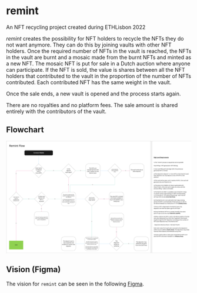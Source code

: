 # remint
An NFT recycling project created during ETHLisbon 2022

*remint* creates the possibility for NFT holders to recycle the NFTs they do not want anymore. They can do this by joining vaults with other NFT holders.
Once the required number of NFTs in the vault is reached, the NFTs in the vault are burnt and a mosaic made from the burnt NFTs and minted as a new NFT.
The mosaic NFT is put for sale in a Dutch auction where anyone can participate. If the NFT is sold, the value is shares between all the NFT holders that
contributed to the vault in the proportion of the number of NFTs contributed. Each contributed NFT has the same weight in the vault.

Once the sale ends, a new vault is opened and the process starts again.

There are no royalties and no platform fees. The sale amount is shared entirely with the contributors of the vault.

## Flowchart
![Remint flowchart](flowchart.png)

## Vision (Figma)
The vision for `remint` can be seen in the following [Figma](https://www.figma.com/file/pfed96kU08o69Umj5nE0j4/REMINT?node-id=0%3A1).
